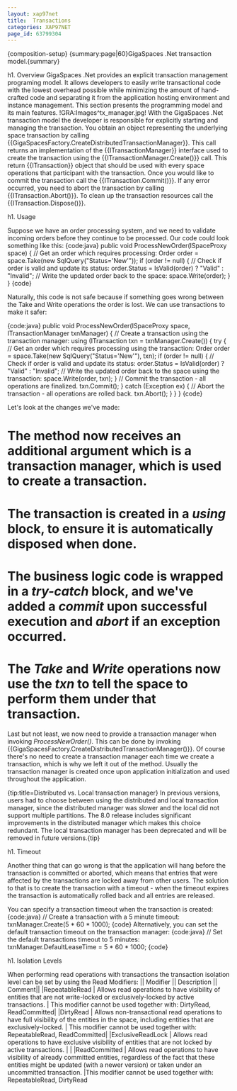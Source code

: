 ```yaml
---
layout: xap97net
title:  Transactions
categories: XAP97NET
page_id: 63799304
---
```


{composition-setup}
{summary:page|60}GigaSpaces .Net transaction model.{summary}

h1. Overview
GigaSpaces .Net provides an explicit transaction management programing model. It allows developers to easily write transactional code with the lowest overhead possible while minimizing the amount of hand-crafted code and separating it from the application hosting environment and instance management. This section presents the programming model and its main features.
!GRA:Images^tx_manager.jpg!
With the GigaSpaces .Net transaction model the developer is responsible for explicitly starting and managing the transaction. You obtain an object representing the underlying space transaction by calling {{GigaSpacesFactory.CreateDistributedTransactionManager}}.  This call returns an implementation of the {{ITransactionManager}} interface used to create the transaction using the {{ITransactionManager.Create()}} call. This return {{ITransaction}} object that should be used with every space operations that participant with the transaction. Once you would like to commit the transaction call the {{ITransaction.Commit()}}.
If any error occurred, you need to abort the transaction by calling {{ITransaction.Abort()}}. To clean up the transaction resources call the {{ITransaction.Dispose()}}.

h1. Usage

Suppose we have an order processing system, and we need to validate incoming orders before they continue to be processed. Our code could look something like this:
{code:java}
public void ProcessNewOrder(ISpaceProxy space)
{
    // Get an order which requires processing:
    Order order = space.Take<Order>(new SqlQuery<Order>("Status='New'"));
    if (order != null)
    {
        // Check if order is valid and update its status:
        order.Status = IsValid(order) ? "Valid" : "Invalid";
        // Write the updated order back to the space:
        space.Write(order);
    }
}
{code}

Naturally, this code is not safe because if something goes wrong between the Take and Write operations the order is lost. We can use transactions to make it safer:

{code:java}
public void ProcessNewOrder(ISpaceProxy space, ITransactionManager txnManager)
{
    // Create a transaction using the transaction manager:
    using (ITransaction txn = txnManager.Create())
    {
        try
        {
            // Get an order which requires processing using the transaction:
            Order order = space.Take<Order>(new SqlQuery<Order>("Status='New'"), txn);
            if (order != null)
            {
                // Check if order is valid and update its status:
                order.Status = IsValid(order) ? "Valid" : "Invalid";
                // Write the updated order back to the space using the transaction:
                space.Write(order, txn);
            }
            // Commit the transaction - all operations are finalized.
            txn.Commit();
        }
        catch (Exception ex)
        {
            // Abort the transaction - all operations are rolled back.
            txn.Abort();
        }
    }
}
{code}

Let's look at the changes we've made:
# The method now receives an additional argument which is a transaction manager, which is used to create a transaction.
# The transaction is created in a *using* block, to ensure it is automatically disposed when done.
# The business logic code is wrapped in a *try-catch* block, and we've added a *commit* upon successful execution and *abort* if an exception occurred.
# The *Take* and *Write* operations now use the *txn* to tell the space to perform them under that transaction.

Last but not least, we now need to provide a transaction manager when invoking *ProcessNewOrder()*. This can be done by invoking {{GigaSpacesFactory.CreateDistributedTransactionManager()}}. Of course there's no need to create a transaction manager each time we create a transaction, which is why we left it out of the method. Usually the transaction manager is created once upon application initialization and used throughout the application.

{tip:title=Distributed vs. Local transaction manager}
In previous versions, users had to choose between using the distributed and local transaction manager, since the distributed manager was slower and the local did not support multiple partitions. The 8.0 release includes significant improvements in the distributed manager which makes this choice redundant. The local transaction manager has been deprecated and will be removed in future versions.{tip}

h1. Timeout

Another thing that can go wrong is that the application will hang before the transaction is committed or aborted, which means that entries that were affected by the transactions are locked away from other users. The solution to that is to create the transaction with a timeout - when the timeout expires the transaction is automatically rolled back and all entries are released.

You can specify a transaction timeout when the transaction is created:
{code:java}
// Create a transaction with a 5 minute timeout:
txnManager.Create(5 * 60 * 1000);
{code}
Alternatively, you can set the default transaction timeout on the transaction manager:
{code:java}
// Set the default transactions timeout to 5 minutes:
txnManager.DefaultLeaseTime = 5 * 60 * 1000;
{code}

h1. Isolation Levels

When performing read operations with transactions the transaction isolation level can be set by using the  Read Modifiers:
||  Modifier || Description || Comment||
|RepeatableRead | Allows read operations to have visibility of entities that are not write-locked or exclusively-locked by active transactions. | This modifier cannot be used together with: DirtyRead, ReadCommitted|
|DirtyRead | Allows non-transactional read operations to have full visibility of the entities in the space, including entities that are exclusively-locked. | This modifier cannot be used together with: RepeatableRead, ReadCommitted|
|ExclusiveReadLock | Allows read operations to have exclusive visibility of entities that are not locked by active transactions. |  |
|ReadCommitted | Allows read operations to have visibility of already committed entities, regardless of the fact that these entities might be updated (with a newer version) or taken under an uncommitted transaction. |This modifier cannot be used together with: RepeatableRead, DirtyRead

